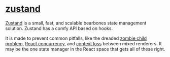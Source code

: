 # [zustand](../index.md)

[Zustand](https://docs.pmnd.rs/zustand/getting-started/introduction) is a small, fast, and scalable bearbones state management solution. Zustand has a comfy API based on hooks.

It is made to prevent common pitfalls, like the dreaded [zombie child problem](https://react-redux.js.org/api/hooks#stale-props-and-zombie-children), [React concurrency](https://github.com/bvaughn/rfcs/blob/useMutableSource/text/0000-use-mutable-source.md), and [context loss](https://github.com/facebook/react/issues/13332) between mixed renderers. It may be the one state manager in the React space that gets all of these right.
